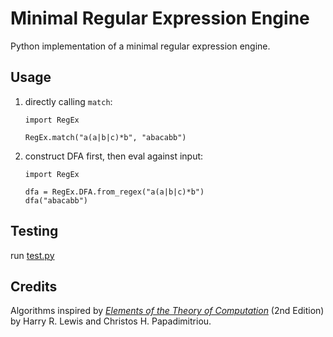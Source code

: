 # Minimal Regular Expression Engine

Python implementation of a minimal regular expression engine.

## Usage

1. directly calling `match`:

    ```
    import RegEx

    RegEx.match("a(a|b|c)*b", "abacabb")
    ```

2. construct DFA first, then eval against input:

    ```
    import RegEx

    dfa = RegEx.DFA.from_regex("a(a|b|c)*b")
    dfa("abacabb")
    ```

## Testing

run [test.py](./test.py)

## Credits

Algorithms inspired by *[Elements of the Theory of Computation](https://dl.acm.org/citation.cfm?id=549820)* (2nd Edition) by Harry R. Lewis and Christos H. Papadimitriou.
